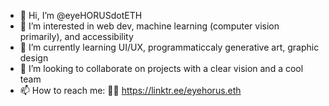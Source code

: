 - 👋 Hi, I’m @eyeHORUSdotETH
- 👀 I’m interested in web dev, machine learning (computer vision primarily), and accessibility
- 🌱 I’m currently learning UI/UX, programmaticcaly generative art, graphic design
- 💞️ I’m looking to collaborate on projects with a clear vision and a cool team
- 📫 How to reach me: 🔗🌴 https://linktr.ee/eyehorus.eth

<!---
eyeHORUSdotETH/eyeHORUSdotETH is a ✨ special ✨ repository because its `README.md` (this file) appears on your GitHub profile.
You can click the Preview link to take a look at your changes.
--->
